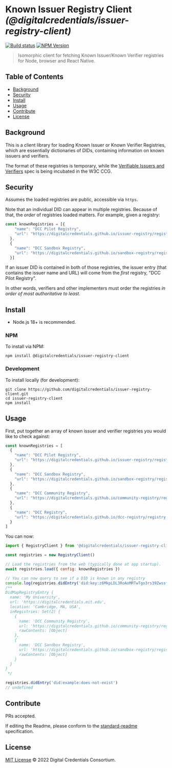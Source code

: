 # Known Issuer Registry Client _(@digitalcredentials/issuer-registry-client)_

[![Build status](https://img.shields.io/github/actions/workflow/status/digitalcredentials/issuer-registry-client/main.yml?branch=main)](https://github.com/digitalcredentials/issuer-registry-client/actions?query=workflow%3A%22Node.js+CI%22)
[![NPM Version](https://img.shields.io/npm/v/@digitalcredentials/issuer-registry-client.svg)](https://npm.im/@digitalcredentials/issuer-registry-client)

> Isomorphic client for fetching Known Issuer/Known Verifier registries for Node, browser and React Native.

## Table of Contents

- [Background](#background)
- [Security](#security)
- [Install](#install)
- [Usage](#usage)
- [Contribute](#contribute)
- [License](#license)

## Background

This is a client library for loading Known Issuer or Known Verifier Registries,
which are essentially dictionaries of DIDs, containing information on known
issuers and verifiers.

The format of these registries is temporary, while the
[Verifiable Issuers and Verifiers](https://w3c-ccg.github.io/verifiable-issuers-verifiers/)
spec is being incubated in the W3C CCG.

## Security

Assumes the loaded registries are public, accessible via `https`.

Note that an individual DID can appear in multiple registries.
Because of that, the _order_ of registries loaded matters. For example, given
a registry:

```js
const knownRegistries = [{
    "name": "DCC Pilot Registry",
    "url": "https://digitalcredentials.github.io/issuer-registry/registry.json"
  },
  {
    "name": "DCC Sandbox Registry",
    "url": "https://digitalcredentials.github.io/sandbox-registry/registry.json"
  }]
```

If an issuer DID is contained in both of those registries, the issuer entry
(that contains the issuer name and URL) will come from the _first_ registry,
"DCC Pilot Registry".

In other words, verifiers and other implementers must order the registries
_in order of most authoritative to least_.

## Install

- Node.js 18+ is recommended.

### NPM

To install via NPM:

```
npm install @digitalcredentials/issuer-registry-client
```

### Development

To install locally (for development):

```
git clone https://github.com/digitalcredentials/issuer-registry-client.git
cd issuer-registry-client
npm install
```

## Usage

First, put together an array of known issuer and verifier registries you would
like to check against:

```js
const knownRegistries = [
  {
    "name": "DCC Pilot Registry",
    "url": "https://digitalcredentials.github.io/issuer-registry/registry.json"
  },
  {
    "name": "DCC Sandbox Registry",
    "url": "https://digitalcredentials.github.io/sandbox-registry/registry.json"
  },
  {
    "name": "DCC Community Registry",
    "url": "https://digitalcredentials.github.io/community-registry/registry.json"
  },
  {
    "name": "DCC Registry",
    "url": "https://digitalcredentials.github.io/dcc-registry/registry.json"
  }
]
```

You can now:

```js
import { RegistryClient } from '@digitalcredentials/issuer-registry-client'

const registries = new RegistryClient()

// Load the registries from the web (typically done at app startup).
await registries.load({ config: knownRegistries })

// You can now query to see if a DID is known in any registry
console.log(registries.didEntry('did:key:z6MkpLDL3RoAoMRTwTgo3rs39ZwssfaPKtGdZw7AGRN7CK4W'))
/**
DidMapRegistryEntry {
  name: 'My University',
  url: 'https://digitalcredentials.mit.edu',
  location: 'Cambridge, MA, USA',
  inRegistries: Set(2) {
    {
      name: 'DCC Community Registry',
      url: 'https://digitalcredentials.github.io/community-registry/registry.json',
      rawContents: [Object]
    },
    {
      name: 'DCC Sandbox Registry',
      url: 'https://digitalcredentials.github.io/sandbox-registry/registry.json',
      rawContents: [Object]
    }
  }
}
 */

registries.didEntry('did:example:does-not-exist')
// undefined
```

## Contribute

PRs accepted.

If editing the Readme, please conform to the
[standard-readme](https://github.com/RichardLitt/standard-readme) specification.

## License

[MIT License](LICENSE.md) © 2022 Digital Credentials Consortium.
